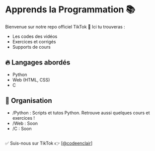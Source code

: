 # Apprends la Programmation 📚

Bienvenue sur notre repo officiel TikTok 🚀
Ici tu trouveras :
- Les codes des vidéos
- Exercices et corrigés
- Supports de cours

## 🔥 Langages abordés
- Python
- Web (HTML, CSS)
- C

## 📂 Organisation
- /Python : Scripts et tutos Python. Retrouve aussi quelques cours et exercices !
- /Web : Soon
- /C : Soon

## 

✅ Suis-nous sur TikTok 👉 [[@codeenclair](https://www.tiktok.com/@codeenclair6)]
